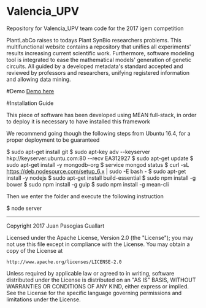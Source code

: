 # Valencia_UPV
Repository for Valencia_UPV team code for the 2017 igem competition

PlantLabCo raises to todays Plant SynBio researchers problems. This multifunctional
website contains a repository that unifies all experiments' results increasing current
scientific work. Furthermore, software modeling tool is integrated to ease
the mathematical models' generation of genetic circuits. All guided by a
developed metadata's standard accepted and reviewed by professors and researchers, unifying
registered information and allowing data mining.

#Demo
[Demo here](http://plantlabco.org)


#Installation Guide

This piece of software has been developed using MEAN full-stack, in order to deploy
it is necessary to have installed this framework

We recommend going though the following steps from Ubuntu 16.4, for a proper deployment to be guaranteed

$ sudo apt-get install git
$ sudo apt-key adv --keyserver hkp://keyserver.ubuntu.com:80 --recv EA312927
$ sudo apt-get update
$ sudo apt-get install -y mongodb-org
$ service mongod status
$ curl -sL https://deb.nodesource.com/setup_6.x | sudo -E bash -
$ sudo apt-get install -y nodejs
$ sudo apt-get install build-essential
$ sudo npm install -g bower
$ sudo npm install -g gulp
$ sudo npm install -g mean-cli


Then we enter the folder and execute the following instruction

$ node server


-----------------------------------------------------------------------------------------

Copyright 2017 Juan Pasogias Guallart

Licensed under the Apache License, Version 2.0 (the "License");
you may not use this file except in compliance with the License.
You may obtain a copy of the License at

    http://www.apache.org/licenses/LICENSE-2.0

Unless required by applicable law or agreed to in writing, software
distributed under the License is distributed on an "AS IS" BASIS,
WITHOUT WARRANTIES OR CONDITIONS OF ANY KIND, either express or implied.
See the License for the specific language governing permissions and
limitations under the License.
